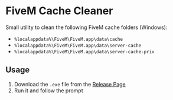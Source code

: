 # FiveM Cache Cleaner

Small utility to clean the following FiveM cache folders (Windows):

- `%localappdata%\FiveM\FiveM.app\data\cache`
- `%localappdata%\FiveM\FiveM.app\data\server-cache`
- `%localappdata%\FiveM\FiveM.app\data\server-cache-priv`

## Usage

1. Download the `.exe` file from the [Release Page](https://github.com/napei/clearcache/releases/latest)
2. Run it and follow the prompt

